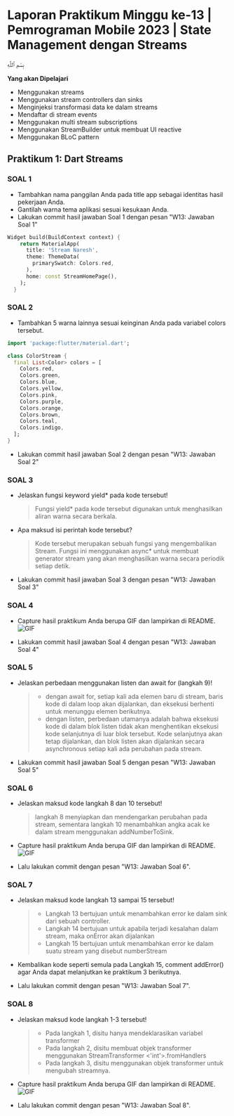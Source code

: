 # Laporan Praktikum Minggu ke-13 | Pemrograman Mobile 2023 | State Management dengan Streams

بِسْمِ ٱللَّٰهِ

**Yang akan Dipelajari**

- Menggunakan streams
- Menggunakan stream controllers dan sinks
- Menginjeksi transformasi data ke dalam streams
- Mendaftar di stream events
- Menggunakan multi stream subscriptions
- Menggunakan StreamBuilder untuk membuat UI reactive
- Menggunakan BLoC pattern

## **Praktikum 1: Dart Streams**

### **SOAL 1**
- Tambahkan nama panggilan Anda pada title app sebagai identitas hasil pekerjaan Anda.
- Gantilah warna tema aplikasi sesuai kesukaan Anda.
- Lakukan commit hasil jawaban Soal 1 dengan pesan "W13: Jawaban Soal 1"

```dart
Widget build(BuildContext context) {
    return MaterialApp(
      title: 'Stream Naresh',
      theme: ThemeData(
        primarySwatch: Colors.red,
      ),
      home: const StreamHomePage(),
    );
  }
```

### **SOAL 2**
- Tambahkan 5 warna lainnya sesuai keinginan Anda pada variabel colors tersebut.
```dart
import 'package:flutter/material.dart';

class ColorStream {
  final List<Color> colors = [
    Colors.red,
    Colors.green,
    Colors.blue,
    Colors.yellow,
    Colors.pink,
    Colors.purple,
    Colors.orange,
    Colors.brown,
    Colors.teal,
    Colors.indigo,
  ];
}

```
- Lakukan commit hasil jawaban Soal 2 dengan pesan "W13: Jawaban Soal 2"

### **SOAL 3**
- Jelaskan fungsi keyword yield* pada kode tersebut!
    > Fungsi yield* pada kode tersebut digunakan untuk menghasilkan aliran warna secara berkala. 
- Apa maksud isi perintah kode tersebut?
    > Kode tersebut merupakan sebuah fungsi yang mengembalikan Stream<Color>. Fungsi ini menggunakan async* untuk membuat generator stream yang akan menghasilkan warna secara periodik setiap detik.
- Lakukan commit hasil jawaban Soal 3 dengan pesan "W13: Jawaban Soal 3"

### **SOAL 4**
- Capture hasil praktikum Anda berupa GIF dan lampirkan di README.
![GIF](/Week-13/docs/screenshot/Soal4.gif)

- Lakukan commit hasil jawaban Soal 4 dengan pesan "W13: Jawaban Soal 4"

### **SOAL 5**

- Jelaskan perbedaan menggunakan listen dan await for (langkah 9)!
    > - dengan await for, setiap kali ada elemen baru di stream, baris kode di dalam loop akan dijalankan, dan eksekusi berhenti untuk menunggu elemen berikutnya.
    > - dengan listen, perbedaan utamanya adalah bahwa eksekusi kode di dalam blok listen tidak akan menghentikan eksekusi kode selanjutnya di luar blok tersebut. Kode selanjutnya akan tetap dijalankan, dan blok listen akan dijalankan secara asynchronous setiap kali ada perubahan pada stream.

- Lakukan commit hasil jawaban Soal 5 dengan pesan "W13: Jawaban Soal 5"

### **SOAL 6**

- Jelaskan maksud kode langkah 8 dan 10 tersebut!
    > langkah 8 menyiapkan dan mendengarkan perubahan pada stream, sementara langkah 10 menambahkan angka acak ke dalam stream menggunakan addNumberToSink. 

- Capture hasil praktikum Anda berupa GIF dan lampirkan di README.
![GIF](/Week-13/docs/screenshot/Soal6.gif)

- Lalu lakukan commit dengan pesan "W13: Jawaban Soal 6".

### **SOAL 7**

- Jelaskan maksud kode langkah 13 sampai 15 tersebut!
    > - Langkah 13 bertujuan untuk menambahkan error ke dalam sink dari sebuah controller. 
    > - Langkah 14 bertujuan untuk apabila terjadi kesalahan dalam stream, maka onError akan dijalankan
    > - Langkah 15 bertujuan untuk menambahkan error ke dalam suatu stream yang disebut numberStream
    
- Kembalikan kode seperti semula pada Langkah 15, comment addError() agar Anda dapat melanjutkan ke praktikum 3 berikutnya.
- Lalu lakukan commit dengan pesan "W13: Jawaban Soal 7".

### **SOAL 8**

- Jelaskan maksud kode langkah 1-3 tersebut!
    > - Pada langkah 1, disitu hanya mendeklarasikan variabel transformer 
    > - Pada langkah 2, disitu membuat objek transformer menggunakan StreamTransformer <'int'>.fromHandlers
    > - Pada langkah 3, disitu menggunakan objek transformer untuk mengubah streamnya.
- Capture hasil praktikum Anda berupa GIF dan lampirkan di README.
![GIF](/Week-13/docs/screenshot/Soal8.gif)

- Lalu lakukan commit dengan pesan "W13: Jawaban Soal 8".